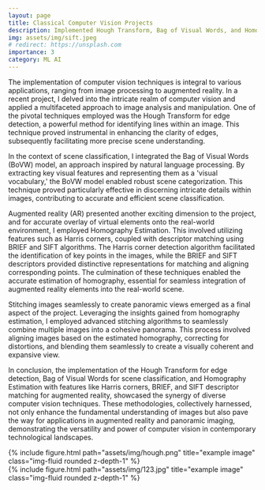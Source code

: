 ```yaml
---
layout: page
title: Classical Computer Vision Projects
description: Implemented Hough Transform, Bag of Visual Words, and Homography for precise scene analysis, augmented reality, and seamless image stitching
img: assets/img/sift.jpeg
# redirect: https://unsplash.com
importance: 3
category: ML AI
---
```


The implementation of computer vision techniques is integral to various applications, ranging from image processing to augmented reality. In a recent project, I delved into the intricate realm of computer vision and applied a multifaceted approach to image analysis and manipulation. One of the pivotal techniques employed was the Hough Transform for edge detection, a powerful method for identifying lines within an image. This technique proved instrumental in enhancing the clarity of edges, subsequently facilitating more precise scene understanding.

In the context of scene classification, I integrated the Bag of Visual Words (BoVW) model, an approach inspired by natural language processing. By extracting key visual features and representing them as a 'visual vocabulary,' the BoVW model enabled robust scene categorization. This technique proved particularly effective in discerning intricate details within images, contributing to accurate and efficient scene classification.

Augmented reality (AR) presented another exciting dimension to the project, and for accurate overlay of virtual elements onto the real-world environment, I employed Homography Estimation. This involved utilizing features such as Harris corners, coupled with descriptor matching using BRIEF and SIFT algorithms. The Harris corner detection algorithm facilitated the identification of key points in the images, while the BRIEF and SIFT descriptors provided distinctive representations for matching and aligning corresponding points. The culmination of these techniques enabled the accurate estimation of homography, essential for seamless integration of augmented reality elements into the real-world scene.

Stitching images seamlessly to create panoramic views emerged as a final aspect of the project. Leveraging the insights gained from homography estimation, I employed advanced stitching algorithms to seamlessly combine multiple images into a cohesive panorama. This process involved aligning images based on the estimated homography, correcting for distortions, and blending them seamlessly to create a visually coherent and expansive view.

In conclusion, the implementation of the Hough Transform for edge detection, Bag of Visual Words for scene classification, and Homography Estimation with features like Harris corners, BRIEF, and SIFT descriptor matching for augmented reality, showcased the synergy of diverse computer vision techniques. These methodologies, collectively harnessed, not only enhance the fundamental understanding of images but also pave the way for applications in augmented reality and panoramic imaging, demonstrating the versatility and power of computer vision in contemporary technological landscapes.
<div class="row justify-content-sm-center">
    <div class="col-sm mt-3 mt-md-0">
        {% include figure.html path="assets/img/hough.png"  title="example image" class="img-fluid rounded z-depth-1" %}
    </div>
     <div class="col-sm mt-3 mt-md-0">
        {% include figure.html path="assets/img/123.jpg" title="example image" class="img-fluid rounded z-depth-1"  %}
    </div>
</div> 
<!-- <div class="caption">
    Cleaning mechanism deisgned for the robot
</div> -->


